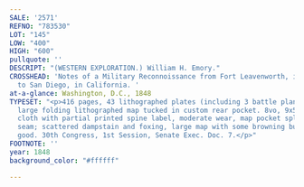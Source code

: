 ```yaml
---
SALE: '2571'
REFNO: "783530"
LOT: "145"
LOW: "400"
HIGH: "600"
pullquote: ''
DESCRIPT: "(WESTERN EXPLORATION.) William H. Emory."
CROSSHEAD: 'Notes of a Military Reconnoissance from Fort Leavenworth, in Missouri,
  to San Diego, in California. '
at-a-glance: Washington, D.C., 1848
TYPESET: "<p>416 pages, 43 lithographed plates (including 3 battle plans and 12 botanicals),
  large folding lithographed map tucked in custom rear pocket. 8vo, 9x5½ inches, publisher's
  cloth with partial printed spine label, moderate wear, map pocket split at lower
  seam; scattered dampstain and foxing, large map with some browning but generally
  good. 30th Congress, 1st Session, Senate Exec. Doc. 7.</p>"
FOOTNOTE: ''
year: 1848
background_color: "#ffffff"

---
```

